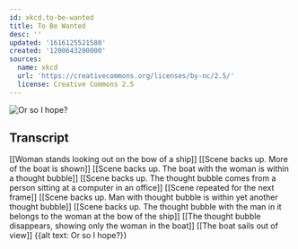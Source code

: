 ```yaml
---
id: xkcd.to-be-wanted
title: To Be Wanted
desc: ''
updated: '1616125521580'
created: '1200643200000'
sources:
  name: xkcd
  url: 'https://creativecommons.org/licenses/by-nc/2.5/'
  license: Creative Commons 2.5
---
```

![Or so I hope?](https://imgs.xkcd.com/comics/to_be_wanted.png)

## Transcript
[[Woman stands looking out on the bow of a ship]]
[[Scene backs up. More of the boat is shown]]
[[Scene backs up.  The boat with the woman is within a thought bubble]]
[[Scene backs up. The thought bubble comes from a person sitting at a computer in an office]]
[[Scene repeated for the next frame]]
[[Scene backs up.  Man with thought bubble is within yet another thought bubble]]
[[Scene backs up.  The thought bubble with the man in it belongs to the woman at the bow of the ship]]
[[The thought bubble disappears, showing only the woman in the boat]]
[[The boat sails out of view]]
{{alt text: Or so I hope?}}
